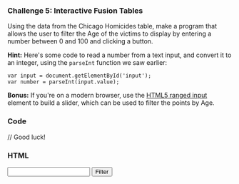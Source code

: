 ### Challenge 5: Interactive Fusion Tables

Using the data from the Chicago Homicides table, make a program that allows the user to filter the Age of the victims to display by entering a number between 0 and 100 and clicking a button.

**Hint:** Here's some code to read a number from a text input, and convert it to an integer, using the `parseInt` function we saw earlier:

    var input = document.getElementById('input');
    var number = parseInt(input.value);

**Bonus:** If you're on a modern browser, use the [HTML5 ranged input](http://diveintohtml5.org/examples/input-type-range.html) element to build a slider, which can be used to filter the points by Age.

### Code
// Good luck!

### HTML
<input id="input">
<input type="button" id="button" value="Filter">
<div id="map_canvas" style="height:100%"></div>
